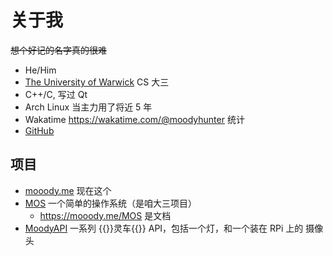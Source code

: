 # 关于我

~~想个好记的名字真的很难~~

- He/Him
- [The University of Warwick](https://warwick.ac.uk) CS 大三
- C++/C, 写过 Qt
- Arch Linux 当主力用了将近 5 年
- Wakatime <https://wakatime.com/@moodyhunter> 统计
- [GitHub](https://github.com/moodyhunter)

## 项目

- [mooody.me](https://mooody.me) 现在这个
- [MOS](https://github.com/moodyhunter/MOS) 一个简单的操作系统（是咱大三项目）
  - <https://mooody.me/MOS> 是文档
- [MoodyAPI](https://github.com/moodyhunter/MoodyAPI) 一系列
  {{<spoiler>}}灵车{{</spoiler>}} API，包括一个灯，和一个装在 RPi 上的
  摄像头
